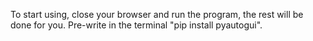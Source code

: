 To start using, close your browser and run the program, the rest will be done for you. Pre-write in the terminal "pip install pyautogui".
